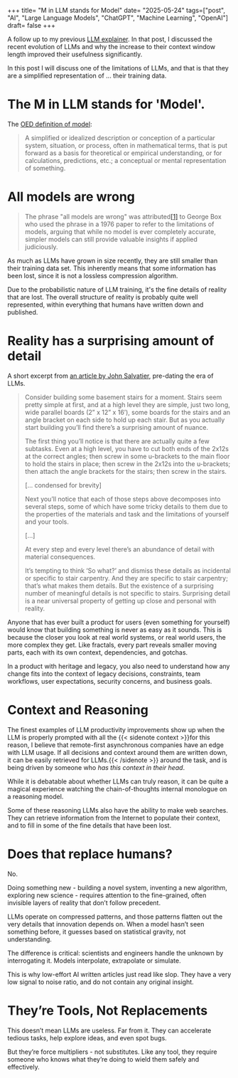 +++
title= "M in LLM stands for Model"
date= "2025-05-24"
tags=["post", "AI", "Large Language Models", "ChatGPT", "Machine Learning", "OpenAI"]
draft= false
+++

A follow up to my previous [LLM explainer](./llm-explainer). In that post, I discussed the recent evolution of LLMs and why the increase to their context window length improved their usefulness significantly.

In this post I will discuss one of the limitations of LLMs, and that is that they are a simplified representation of ... their training data.

# The M in LLM stands for 'Model'.

The [OED definition of model](https://www.oed.com/dictionary/model_n#36511578):

>A simplified or idealized description or conception of a particular system, situation, or process, often in mathematical terms, that is put forward as a basis for theoretical or empirical understanding, or for calculations, predictions, etc.; a conceptual or mental representation of something.

# All models are wrong

>The phrase "all models are wrong" was attributed[[1]](https://en.wikipedia.org/wiki/All_models_are_wrong#cite_note-Nester-1996-1) to George Box who used the phrase in a 1976 paper to refer to the limitations of models, arguing that while no model is ever completely accurate, simpler models can still provide valuable insights if applied judiciously.

As much as LLMs have grown in size recently, they are still smaller than their training data set. This inherently means that some information has been lost, since it is not a lossless compression algorithm. 

Due to the probabilistic nature of LLM training, it's the fine details of reality that are lost. The overall structure of reality is probably quite well represented, within everything that humans have written down and published.

# Reality has a surprising amount of detail

A short excerpt from [an article by John Salvatier](http://johnsalvatier.org/blog/2017/reality-has-a-surprising-amount-of-detail), pre-dating the era of LLMs.

>Consider building some basement stairs for a moment. Stairs seem pretty simple at first, and at a high level they are simple, just two long, wide parallel boards (2” x 12” x 16’), some boards for the stairs and an angle bracket on each side to hold up each stair. But as you actually start building you’ll find there’s a surprising amount of nuance.
>
>The first thing you’ll notice is that there are actually quite a few subtasks. Even at a high level, you have to cut both ends of the 2x12s at the correct angles; then screw in some u-brackets to the main floor to hold the stairs in place; then screw in the 2x12s into the u-brackets; then attach the angle brackets for the stairs; then screw in the stairs.
>
>\[... condensed for brevity\]
>
>Next you’ll notice that each of those steps above decomposes into several steps, some of which have some tricky details to them due to the properties of the materials and task and the limitations of yourself and your tools.
>
>\[...]
>
>At every step and every level there’s an abundance of detail with material consequences.
>
>It’s tempting to think ‘So what?’ and dismiss these details as incidental or specific to stair carpentry. And they are specific to stair carpentry; that’s what makes them details. But the existence of a surprising number of meaningful details is not specific to stairs. Surprising detail is a near universal property of getting up close and personal with reality.


Anyone that has ever built a product for users (even something for yourself) would know that building something is never as easy as it sounds. This is because the closer you look at real world systems, or real world users, the more complex they get. Like fractals, every part reveals smaller moving parts, each with its own context, dependencies, and gotchas.

In a product with heritage and legacy, you also need to understand how any change fits into the context of legacy decisions, constraints, team workflows, user expectations, security concerns, and business goals.
# Context and Reasoning

The finest examples of LLM productivity improvements show up when the LLM is properly prompted with all the {{< sidenote context >}}for this reason, I believe that remote-first asynchronous companies have an edge with LLM usage. If all decisions and context around them are written down, it can be easily retrieved for LLMs.{{< /sidenote >}} around the task, and is being driven by someone who *has this context in their head*. 

While it is debatable about whether LLMs can truly reason, it can be quite a magical experience watching the chain-of-thoughts internal monologue on a reasoning model. 

Some of these reasoning LLMs also have the ability to make web searches. They can retrieve information from the Internet to populate their context, and to fill in some of the fine details that have been lost.

# Does that replace humans?

No.

Doing something new - building a novel system, inventing a new algorithm, exploring new science - requires attention to the fine-grained, often invisible layers of reality that don’t follow precedent. 

LLMs operate on compressed patterns, and those patterns flatten out the very details that innovation depends on. When a model hasn’t seen something before, it guesses based on statistical gravity, not understanding.

The difference is critical: scientists and engineers handle the unknown by interrogating it. Models interpolate, extrapolate or simulate.

This is why low-effort AI written articles just read like slop. They have a very low signal to noise ratio, and do not contain any original insight.
# **They’re Tools, Not Replacements**

This doesn’t mean LLMs are useless. Far from it. They can accelerate tedious tasks, help explore ideas, and even spot bugs. 

But they’re force multipliers - not substitutes. Like any tool, they require someone who knows what they’re doing to wield them safely and effectively.